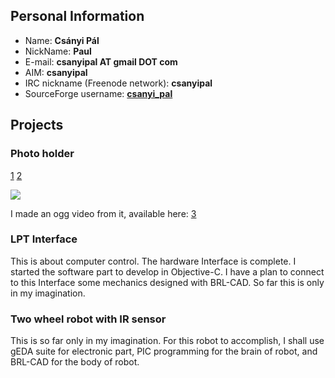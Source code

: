 ## Personal Information

-   Name: **Csányi Pál**
-   NickName: **Paul**
-   E-mail: **csanyipal AT gmail DOT com**
-   AIM: **csanyipal**
-   IRC nickname (Freenode network): **csanyipal**
-   SourceForge username:
    **[csanyi_pal](https://sourceforge.net/users/csanyi_pal)**

## Projects

### Photo holder

[1](http://more.brlcad.org/model/photo-holder)
[2](https://sourceforge.net/support/tracker.php?aid=3027507)

![](PhotoHolder.jpg)

I made an ogg video from it, available here:
[3](http://hu.wikipedia.org/wiki/Fájl:PhotoHolder.ogg)

### LPT Interface

This is about computer control. The hardware Interface is complete. I
started the software part to develop in Objective-C. I have a plan to
connect to this Interface some mechanics designed with BRL-CAD. So far
this is only in my imagination.

### Two wheel robot with IR sensor

This is so far only in my imagination. For this robot to accomplish, I
shall use gEDA suite for electronic part, PIC programming for the brain
of robot, and BRL-CAD for the body of robot.
